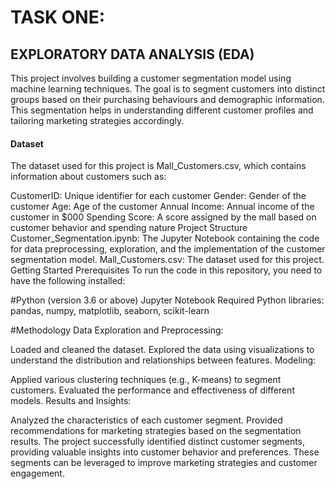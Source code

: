 # TASK ONE:
## EXPLORATORY DATA ANALYSIS (EDA)
This project involves building a customer segmentation model using machine learning techniques. The goal is to segment customers into distinct groups based on their purchasing behaviours and demographic information. This segmentation helps in understanding different customer profiles and tailoring marketing strategies accordingly.

#### Dataset
The dataset used for this project is Mall_Customers.csv, which contains information about customers such as:

CustomerID: Unique identifier for each customer Gender: Gender of the customer Age: Age of the customer Annual Income: Annual income of the customer in $000 Spending Score: A score assigned by the mall based on customer behavior and spending nature Project Structure Customer_Segmentation.ipynb: The Jupyter Notebook containing the code for data preprocessing, exploration, and the implementation of the customer segmentation model. Mall_Customers.csv: The dataset used for this project. Getting Started Prerequisites To run the code in this repository, you need to have the following installed:

#Python (version 3.6 or above) Jupyter Notebook Required Python libraries: pandas, numpy, matplotlib, seaborn, scikit-learn 

#Methodology Data Exploration and Preprocessing:

Loaded and cleaned the dataset. Explored the data using visualizations to understand the distribution and relationships between features. Modeling:

Applied various clustering techniques (e.g., K-means) to segment customers. Evaluated the performance and effectiveness of different models. Results and Insights:

Analyzed the characteristics of each customer segment. Provided recommendations for marketing strategies based on the segmentation results. The project successfully identified distinct customer segments, providing valuable insights into customer behavior and preferences. These segments can be leveraged to improve marketing strategies and customer engagement.
